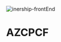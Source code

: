 ![[inership-frontEnd](https://trello.com/b/8VCZbUIP/internship-3-front)](https://www.vectorlogo.zone/logos/trello/trello-ar21.svg) 
# AZCPCF

